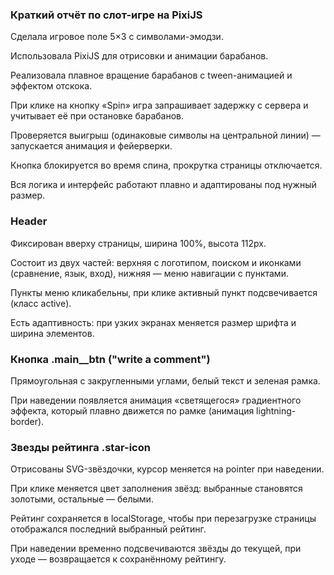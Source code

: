 ### Краткий отчёт по слот-игре на PixiJS
Сделала игровое поле 5×3 с символами-эмодзи.

Использовала PixiJS для отрисовки и анимации барабанов.

Реализовала плавное вращение барабанов с tween-анимацией и эффектом отскока.

При клике на кнопку «Spin» игра запрашивает задержку с сервера и учитывает её при остановке барабанов.

Проверяется выигрыш (одинаковые символы на центральной линии) — запускается анимация и фейерверки.

Кнопка блокируется во время спина, прокрутка страницы отключается.

Вся логика и интерфейс работают плавно и адаптированы под нужный размер.
### Header
Фиксирован вверху страницы, ширина 100%, высота 112px.

Состоит из двух частей: верхняя с логотипом, поиском и иконками (сравнение, язык, вход), нижняя — меню навигации с пунктами.

Пункты меню кликабельны, при клике активный пункт подсвечивается (класс active).

Есть адаптивность: при узких экранах меняется размер шрифта и ширина элементов.

### Кнопка .main__btn ("write a comment")
Прямоугольная с закругленными углами, белый текст и зеленая рамка.

При наведении появляется анимация «светящегося» градиентного эффекта, который плавно движется по рамке (анимация lightning-border).

### Звезды рейтинга .star-icon
Отрисованы SVG-звёздочки, курсор меняется на pointer при наведении.

При клике меняется цвет заполнения звёзд: выбранные становятся золотыми, остальные — белыми.

Рейтинг сохраняется в localStorage, чтобы при перезагрузке страницы отображался последний выбранный рейтинг.

При наведении временно подсвечиваются звёзды до текущей, при уходе — возвращается к сохранённому рейтингу.

